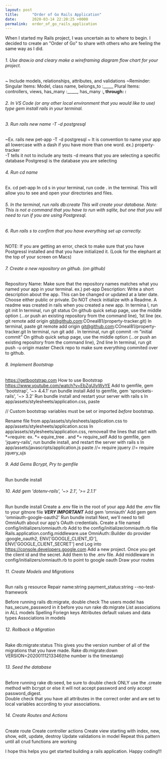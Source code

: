 ```yaml
---
layout: post
title:      "Order of Go Rails Application"
date:       2020-03-14 22:20:25 +0000
permalink:  order_of_go_rails_application
---
```



When I started my Rails project, I was uncertain as to where to begin.  I decided to create an "Order of Go" to share with others who are feeling the same way as I did.  

###### 1.  Use draw.io and cleary make a wireframing diagram flow chart for your project.  
~ Include models, relationships, attributes, and validations 
~Reminder: 
    Singular Items: Model, class name, belongs_to :_____
    Plural Items: controllers, views, has_many :_____, has_many :____, through: :____


###### 2.  In VS Code (or any other local environment that you would like to use) type gem install rails in your terminal.


###### 3.  Run rails new name -T -d postgresql
 ~Ex. rails new pet-app -T -d postgresql
 ~ It is convention to name your app all lowercase with a dash if you have more than one word.
ex.) property-tracker  
-T tells it not to include any tests
-d means that you are selecting a specific database
Postgresql is the database you are selecting

###### 4.  Run cd name 
Ex.  cd pet-app
In cd s in your terminal, run code . in the terminal.  This will allow you to see and open your directories and files.  


###### 5.  In the terminal, run rails db:create  This will create your database.  Note:  This is not a command that you have to run with sqlite, but one that you will need to run if you are using Postgresql.


###### 6.   Run rails s to confirm that you have everything set up correctly.  
NOTE:  If you are getting an error, check to make sure that you have Postgressl installed and that you have initialized it. (Look for the elephant at the top of your screen on Macs) 


###### 7.  Create a new repository on github. (on github)
Repository Name: Make sure that the repository names matches what you named your app in your terminal. 
ex.) pet-app
Description: Write a short description about the app.  This can be changed or updated at a later date. 
Choose either public or private.
Do NOT check initialize with a Readme.  A readme was created in rails when you created a new app.
In termina l, run git init
In terminal, run git status
On github quick setup page, use the middle option (…or push an existing repository from the command line), 1st line (ex. git remote add origin git@github.com:COneal81/property-tracker.git)
In terminal, paste git remote add origin git@github.com:COneal81/property-tracker.git
In terminal, run git add .
In terminal, run git commit -m ”initial commit”
On github quick setup page, use the middle option (…or push an existing repository from the command line), 2nd line 
In terminal, run git push -u origin master
Check repo to make sure everything commited over to github.


###### 8.  Implement Bootstrap
https://getbootstrap.com
How to use Bootstrap https://www.youtube.com/watch?v=EbZgUIyWyYE 
Add to gemfile, gem 'bootstrap', '~> 4.4.1' 
run bundle install
Add to gemfile, gem 'sprockets-rails', '~> 3.2'
Run bundle install and restart your server with rails s
In app/assets/stylesheets/application.css, paste


// Custom bootstrap variables must be set or imported *before* bootstrap.
		 
Rename file from app/assets/stylesheets/application.css to app/assets/stylesheets/application.scss
In app/assets/stylesheets/application.css, removeall the lines that start with *=require: 
ex. *= equire_tree . and *= require_self
Add to gemfile, gem 'jquery-rails', run bundle install, and restart the server with rails s
In app/assets/javascripts/application.js paste
//= require jquery
//= require jquery_ujs


###### 9.   Add Gems Bcrypt, Pry to gemfile
Run bundle install


###### 10.  Add gem 'dotenv-rails', '~> 2.1', '>= 2.1.1'
Run bundle install
Create a .env file in the root of your app
Add the .env file to your gitnore file *********VERY IMPORTANT*********
Add gem ‘omniauth’
Add gem gem 'omniauth-google-oauth2' 
Run bundle install
Next, we'll need to tell OmniAuth about our app's OAuth credentials. Create a file named config/initializers/omniauth.rb
Add to the config/initializer/omniauth.rb file
Rails.application.config.middleware.use OmniAuth::Builder do  provider :google_oauth2, ENV['GOOGLE_CLIENT_ID'], ENV['GOOGLE_CLIENT_SECRET']
end
Log into  https://console.developers.google.com 
Add a new project.  Once you get the client id and the secret. Add them to the .env file.
Add middleware in config/initializers/omniauth.rb to point to google oauth
Draw your routes


###### 11.   Create Models and Migrations
Run rails g resource Repair name:string payment_status:string --no-test-framework


Before running rails db:migrate, double check 
The users model has has_secure_password in it before you run rake db:migrate
List associations in ALL models
Spelling
Foriegn keys
Attributes default values and data types 
Associations in models


###### 12.   Rollback a Migration
Rake db:migrate:status   This gives you the version number of all of the migrations that you have made.
Rake db:migrate:down VERSION=20200111213346(the number is the timestamp)


###### 13.   Seed the database
Before running rake db:seed, be sure to double check
ONLY use the .create method with bcrypt or else it will not accept password and only accept password_digest.  
Double check that you have all attributes in the correct order and are set to local variables according to your associations.


###### 14.   Create Routes and Actions
Create route
Create controller actions
Create view 
starting with index, new, show, edit, update, destroy
Update validations in model
Repeat this pattern until all crud functions are working



I hope this helps you get started building a rails application.  Happy coding!!!  
 





